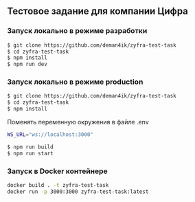 ## Тестовое задание для компании Цифра

### Запуск локально в режиме разработки

```bash
$ git clone https://github.com/deman4ik/zyfra-test-task
$ cd zyfra-test-task
$ npm install
$ npm run dev
```

### Запуск локально в режиме production

```bash
$ git clone https://github.com/deman4ik/zyfra-test-task
$ cd zyfra-test-task
$ npm install
```

Поменять переменную окружения в файле .env

```bash
WS_URL="ws://localhost:3000"
```

```bash
$ npm run build
$ npm run start
```

### Запуск в Docker контейнере

```bash
docker build . -t zyfra-test-task
docker run -p 3000:3000 zyfra-test-task:latest
```

